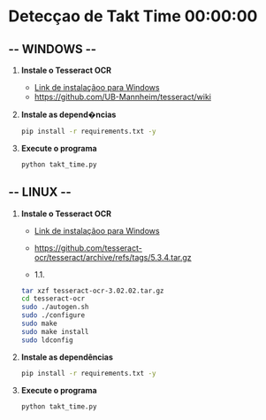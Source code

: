 # Detecçao de Takt Time 00:00:00

## -- WINDOWS --

1. **Instale o Tesseract OCR**

   - [Link de instalaçãoo para Windows](https://github.com/UB-Mannheim/tesseract/wiki)
   - https://github.com/UB-Mannheim/tesseract/wiki

2. **Instale as depend�ncias**

   ```sh
   pip install -r requirements.txt -y
   ```

3. **Execute o programa**
   ```sh
   python takt_time.py
   ```

## -- LINUX --

1. **Instale o Tesseract OCR**

   - [Link de instalaçãoo para Windows](https://github.com/tesseract-ocr/tesseract/archive/refs/tags/5.3.4.tar.gz)
   - https://github.com/tesseract-ocr/tesseract/archive/refs/tags/5.3.4.tar.gz

   - 1.1.

   ```sh
   tar xzf tesseract-ocr-3.02.02.tar.gz
   cd tesseract-ocr
   sudo ./autogen.sh
   sudo ./configure
   sudo make
   sudo make install
   sudo ldconfig
   ```

2. **Instale as dependências**

   ```sh
   pip install -r requirements.txt -y
   ```

3. **Execute o programa**
   ```sh
   python takt_time.py
   ```
